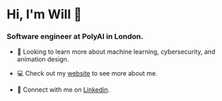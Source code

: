 # Hi, I'm Will 👋

### Software engineer at PolyAI in London.

- 🌱 Looking to learn more about machine learning, cybersecurity, and animation design.

- :computer: Check out my [website](https://www.will-thomson.com/) to see more about me.

- :incoming_envelope: Connect with me on [Linkedin](https://www.linkedin.com/in/william-p-thomson/).

